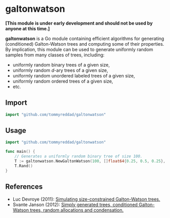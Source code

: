 # galtonwatson

**[This module is under early development and should not be used by anyone at this time.]**

**galtonwatson** is a Go module containing efficient algorithms for generating (conditioned) Galton-Watson trees and computing some of their properties. By implication, this module can be used to generate uniformly random samples from many classes of trees, including:
- uniformly random binary trees of a given size,
- uniformly random *d*-ary trees of a given size,
- uniformly random unordered labeled trees of a given size,
- uniformly random ordered trees of a given size,
- etc.

## Import
```go
import "github.com/tommyreddad/galtonwatson"
```

## Usage

```go
import "github.com/tommyreddad/galtonwatson"

func main() {
    // Generates a uniformly random binary tree of size 100.
    T := galtonwatson.NewGaltonWatson(100, []float64{0.25, 0.5, 0.25}, rand.NewSource(1))
    T.Rand()
}
```

## References

- Luc Devroye (2011): [Simulating size-constrained Galton-Watson trees.](http://luc.devroye.org/gw-simulation.pdf)
- Svante Janson (2012): [Simply generated trees, conditioned Galton-Watson trees, random allocations and condensation.](https://projecteuclid.org/euclid.ps/1331216239)
